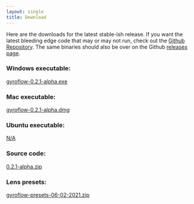 ```yaml
---
layout: single
title: Download
---
```


Here are the downloads for the latest stable-ish release. If you want the latest bleeding edge code that may or may not run, check out the [Github Repository](https://github.com/ElvinC/gyroflow). The same binaries should also be over on the Github [releases page](https://github.com/ElvinC/gyroflow/releases).

### Windows executable:
<a href="https://github.com/ElvinC/gyroflow/releases/download/0.2.1-alpha/gyroflow-0.2.1-alpha.exe" class="btn btn--info btn--large">gyroflow-0.2.1-alpha.exe</a>
### Mac executable:
<a href="https://github.com/ElvinC/gyroflow/releases/download/0.2.1-alpha/gyroflow-0.2.1-alpha.dmg" class="btn btn--info btn--large">gyroflow-0.2.1-alpha.dmg</a>
### Ubuntu executable:
<a href="#" class="btn btn--info btn--large">N/A</a>
### Source code:
<a href="https://github.com/ElvinC/gyroflow/archive/0.2.1-alpha.zip" class="btn btn--info btn--large">0.2.1-alpha.zip</a>
### Lens presets:
<a href="https://github.com/ElvinC/gyroflow/releases/download/0.2.1-alpha/gyroflow_presets_06_02_2021.zip" class="btn btn--primary btn--large">gyroflow-presets-06-02-2021.zip</a>
